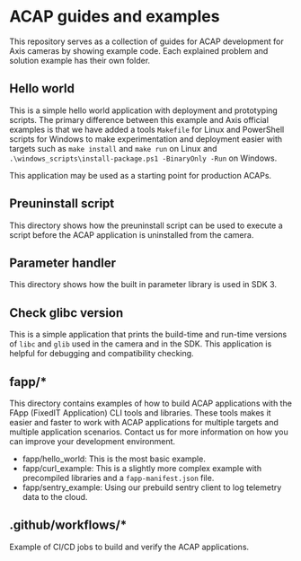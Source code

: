 # ACAP guides and examples
This repository serves as a collection of guides for ACAP development for Axis cameras by showing example code. Each explained problem and solution example has their own folder.

## Hello world
This is a simple hello world application with deployment and prototyping scripts. The primary difference between this example and Axis official examples is that we have added a tools `Makefile` for Linux and PowerShell scripts for Windows to make experimentation and deployment easier with targets such as `make install` and `make run` on Linux and `.\windows_scripts\install-package.ps1 -BinaryOnly -Run` on Windows.

This application may be used as a starting point for production ACAPs.

## Preuninstall script
This directory shows how the preuninstall script can be used to execute a script before the ACAP application is uninstalled from the camera.

## Parameter handler
This directory shows how the built in parameter library is used in SDK 3.

## Check glibc version
This is a simple application that prints the build-time and run-time versions of `libc` and `glib` used in the camera and in the SDK. This application is helpful for debugging and compatibility checking.

## fapp/*
This directory contains examples of how to build ACAP applications with the FApp (FixedIT Application) CLI tools and libraries. These tools makes it easier and faster to work with ACAP applications for multiple targets and multiple application scenarios. Contact us for more information on how you can improve your development environment.

- fapp/hello_world: This is the most basic example.
- fapp/curl_example: This is a slightly more complex example with precompiled libraries and a `fapp-manifest.json` file.
- fapp/sentry_example: Using our prebuild sentry client to log telemetry data to the cloud.

## .github/workflows/*
Example of CI/CD jobs to build and verify the ACAP applications.
